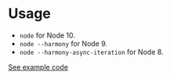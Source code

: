 # Usage

* `node` for Node 10.
* `node --harmony` for Node 9.
* `node --harmony-async-iteration` for Node 8.

[See example code](example/index.js)
